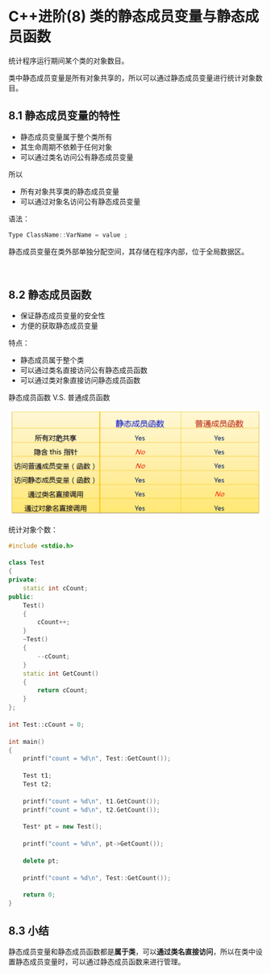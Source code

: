 # C++进阶(8) 类的静态成员变量与静态成员函数

统计程序运行期间某个类的对象数目。

类中静态成员变量是所有对象共享的，所以可以通过静态成员变量进行统计对象数目。

## 8.1 静态成员变量的特性

- 静态成员变量属于整个类所有
- 其生命周期不依赖于任何对象
- 可以通过类名访问公有静态成员变量

所以

- 所有对象共享类的静态成员变量
- 可以通过对象名访问公有静态成员变量



语法：

```C++
Type ClassName::VarName = value ;
```

静态成员变量在类外部单独分配空间，其存储在程序内部，位于全局数据区。

</br>

## 8.2 静态成员函数

- 保证静态成员变量的安全性
- 方便的获取静态成员变量

特点：

- 静态成员属于整个类
- 可以通过类名直接访问公有静态成员函数
- 可以通过类对象直接访问静态成员函数

静态成员函数 V.S. 普通成员函数

<img src="images/image-20201005100650197.png" alt="image-20201005100650197" style="zoom:50%;" />



统计对象个数：

```C++
#include <stdio.h>

class Test
{
private:
    static int cCount;
public:
    Test()
    {
        cCount++;
    }
    ~Test()
    {
        --cCount;
    }
    static int GetCount()
    {
        return cCount;
    }
};

int Test::cCount = 0;

int main()
{
    printf("count = %d\n", Test::GetCount());

    Test t1;
    Test t2;

    printf("count = %d\n", t1.GetCount());
    printf("count = %d\n", t2.GetCount());

    Test* pt = new Test();

    printf("count = %d\n", pt->GetCount());

    delete pt;

    printf("count = %d\n", Test::GetCount());

    return 0;
}

```

## 8.3 小结

静态成员变量和静态成员函数都是**属于类**，可以**通过类名直接访问**，所以在类中设置静态成员变量时，可以通过静态成员函数来进行管理。














